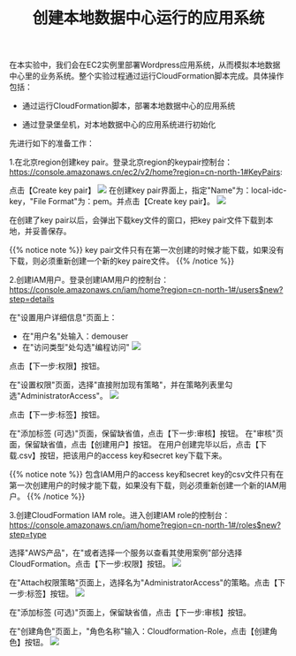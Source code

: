 ﻿---
title: "创建本地数据中心运行的应用系统"
chapter: false
weight: 20
---

在本实验中，我们会在EC2实例里部署Wordpress应用系统，从而模拟本地数据中心里的业务系统。整个实验过程通过运行CloudFormation脚本完成。具体操作包括：

* 通过运行CloudFormation脚本，部署本地数据中心的应用系统

* 通过登录堡垒机，对本地数据中心的应用系统进行初始化

先进行如下的准备工作：

1.在北京region创建key pair。登录北京region的keypair控制台：https://console.amazonaws.cn/ec2/v2/home?region=cn-north-1#KeyPairs:

点击【Create key pair】
![](/images/CreateSourceEnv/createKeyPair1.png)
在创建key pair界面上，指定"Name"为：local-idc-key，"File Format"为：pem。并点击【Create key pair】。
![](/images/CreateSourceEnv/createKeyPair2.png)

在创建了key pair以后，会弹出下载key文件的窗口，把key pair文件下载到本地，并妥善保存。

{{% notice note %}}
key pair文件只有在第一次创建的时候才能下载，如果没有下载，则必须重新创建一个新的key paire文件。
{{% /notice  %}}

2.创建IAM用户。登录创建IAM用户的控制台：https://console.amazonaws.cn/iam/home?region=cn-north-1#/users$new?step=details

在"设置用户详细信息"页面上：
* 在"用户名"处输入：demouser
* 在"访问类型"处勾选"编程访问"
![](/images/CreateSourceEnv/createUser1.png)

点击【下一步:权限】按钮。

在"设置权限"页面，选择"直接附加现有策略"，并在策略列表里勾选"AdministratorAccess"。
![](/images/CreateSourceEnv/createUser2.png)

点击【下一步:标签】按钮。

在"添加标签 (可选)"页面，保留缺省值，点击【下一步:审核】按钮。
在"审核"页面，保留缺省值，点击【创建用户】按钮。
在用户创建完毕以后，点击【下载.csv】按钮，把该用户的access key和secret key下载下来。

{{% notice note %}}
包含IAM用户的access key和secret key的csv文件只有在第一次创建用户的时候才能下载，如果没有下载，则必须重新创建一个新的IAM用户。
{{% /notice  %}}

3.创建CloudFormation IAM role。进入创建IAM role的控制台：https://console.amazonaws.cn/iam/home?region=cn-north-1#/roles$new?step=type

选择"AWS产品"，在"或者选择一个服务以查看其使用案例"部分选择CloudFormation。点击【下一步:权限】按钮。
![](/images/CreateSourceEnv/createCFRole1.png)

在"Attach权限策略"页面上，选择名为"AdministratorAccess"的策略。点击【下一步:标签】按钮。
![](/images/CreateSourceEnv/createCFRole2.png)

在"添加标签 (可选)"页面上，保留缺省值，点击【下一步:审核】按钮。

在"创建角色"页面上，"角色名称"输入：Cloudformation-Role，点击【创建角色】按钮。
![](/images/CreateSourceEnv/createCFRole3.png)

